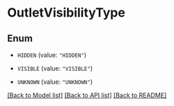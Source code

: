 # OutletVisibilityType

## Enum


* `HIDDEN` (value: `"HIDDEN"`)

* `VISIBLE` (value: `"VISIBLE"`)

* `UNKNOWN` (value: `"UNKNOWN"`)


[[Back to Model list]](../README.md#documentation-for-models) [[Back to API list]](../README.md#documentation-for-api-endpoints) [[Back to README]](../README.md)


